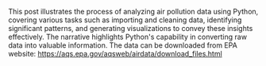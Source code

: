 
This post illustrates the process of analyzing air pollution data using Python, covering various tasks such as importing and cleaning data, identifying significant patterns, and generating visualizations to convey these insights effectively. The narrative highlights Python's capability in converting raw data into valuable information. The data can be downloaded from EPA website: https://aqs.epa.gov/aqsweb/airdata/download_files.html
